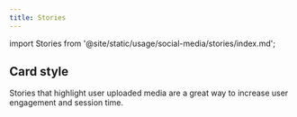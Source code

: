 ```yaml
---
title: Stories
---
```


import Stories from '@site/static/usage/social-media/stories/index.md';

## Card style

Stories that highlight user uploaded media are a great way to increase user engagement and session time.

<Stories />
